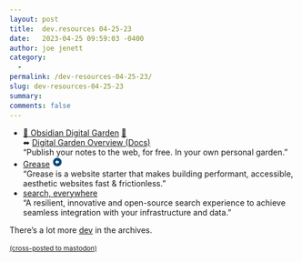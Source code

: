 ```yaml
---
layout: post
title:  dev.resources 04-25-23
date:   2023-04-25 09:59:03 -0400
author: joe jenett
category:
  -  
permalink: /dev-resources-04-25-23/
slug: dev-resources-04-25-23
summary: 
comments: false
---
```


<ul class="links">
	<li><a title="GitHub - oleeskild/obsidian-digital-garden" href="https://github.com/oleeskild/obsidian-digital-garden">🏡 Obsidian Digital Garden</a> <a href="https://pinboard.in/u:wheresalice">📌</a><br>⬌ <a title="Digital Garden Overview" href="https://dg-docs.ole.dev/">Digital Garden Overview (Docs)</a><br>“Publish your notes to the web, for free. In your own personal garden.”</li>
	<li><a title="Grease" href="https://web-grease.netlify.app/">Grease</a> <a class="normaltext" title="source" href="https://adactio.com/links/20104"><img src="/images/left-arrow.png" alt="" width="18"></a><br>“Grease is a website starter that makes building performant, accessible, aesthetic websites fast &amp; frictionless.”</li>
	<li><a title="Orama - Search, everywhere." href="https://oramasearch.com/">search, everywhere</a><br>“A resilient, innovative and open-source search experience to achieve seamless integration with your infrastructure and data.”</li>
</ul>
<p>There’s a lot more <a href="https://dwt-archives.joejenett.com/?s=dev">dev</a> in the archives.</p>
<a href="https://brid.gy/publish/mastodon"><small>(cross-posted to mastodon)</small></a>